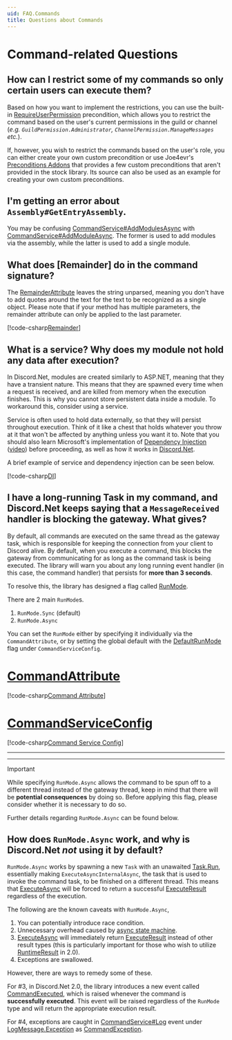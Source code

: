 ```yaml
---
uid: FAQ.Commands
title: Questions about Commands
---
```


# Command-related Questions

## How can I restrict some of my commands so only certain users can execute them?

Based on how you want to implement the restrictions, you can use the
built-in [RequireUserPermission] precondition, which allows you to
restrict the command based on the user's current permissions in the
guild or channel (*e.g. `GuildPermission.Administrator`,
`ChannelPermission.ManageMessages` etc.*).

If, however, you wish to restrict the commands based on the user's
role, you can either create your own custom precondition or use
Joe4evr's [Preconditions Addons] that provides a few custom
preconditions that aren't provided in the stock library.
Its source can also be used as an example for creating your own
custom preconditions.

[RequireUserPermission]: xref:Discord.Commands.RequireUserPermissionAttribute
[Preconditions Addons]: https://github.com/Joe4evr/Discord.Addons/tree/master/src/Discord.Addons.Preconditions

## I'm getting an error about `Assembly#GetEntryAssembly`.

You may be confusing [CommandService#AddModulesAsync] with
[CommandService#AddModuleAsync]. The former is used to add modules
via the assembly, while the latter is used to add a single module.

[CommandService#AddModulesAsync]: xref:Discord.Commands.CommandService.AddModulesAsync*
[CommandService#AddModuleAsync]: xref:Discord.Commands.CommandService.AddModuleAsync*

## What does [Remainder] do in the command signature?

The [RemainderAttribute] leaves the string unparsed, meaning you
don't have to add quotes around the text for the text to be
recognized as a single object. Please note that if your method has
multiple parameters, the remainder attribute can only be applied to
the last parameter.

[!code-csharp[Remainder](samples/Remainder.cs)]

[RemainderAttribute]: xref:Discord.Commands.RemainderAttribute

## What is a service? Why does my module not hold any data after execution?

In Discord.Net, modules are created similarly to ASP.NET, meaning
that they have a transient nature. This means that they are spawned
every time when a request is received, and are killed from memory
when the execution finishes. This is why you cannot store persistent
data inside a module. To workaround this, consider using a service.

Service is often used to hold data externally, so that they will
persist throughout execution. Think of it like a chest that holds
whatever you throw at it that won't be affected by anything unless
you want it to. Note that you should also learn Microsoft's
implementation of [Dependency Injection] \([video]) before proceeding, as well
as how it works in [Discord.Net](xref:Guides.Commands.Intro#usage-in-modules).

A brief example of service and dependency injection can be seen below.

[!code-csharp[DI](samples/DI.cs)]

[Dependency Injection]: https://docs.microsoft.com/en-us/aspnet/core/fundamentals/dependency-injection
[video]: https://www.youtube.com/watch?v=QtDTfn8YxXg

## I have a long-running Task in my command, and Discord.Net keeps saying that a `MessageReceived` handler is blocking the gateway. What gives?

By default, all commands are executed on the same thread as the
gateway task, which is responsible for keeping the connection from
your client to Discord alive. By default, when you execute a command,
this blocks the gateway from communicating for as long as the command
task is being executed. The library will warn you about any long
running event handler (in this case, the command handler) that
persists for **more than 3 seconds**.

To resolve this, the library has designed a flag called [RunMode].

There are 2 main `RunMode`s.

1. `RunMode.Sync` (default)
2. `RunMode.Async`

You can set the `RunMode` either by specifying it individually via
the `CommandAttribute`, or by setting the global default with
the [DefaultRunMode] flag under `CommandServiceConfig`.

# [CommandAttribute](#tab/cmdattrib)

[!code-csharp[Command Attribute](samples/runmode-cmdattrib.cs)]

# [CommandServiceConfig](#tab/cmdconfig)

[!code-csharp[Command Service Config](samples/runmode-cmdconfig.cs)]

***

***

> [!IMPORTANT]
> While specifying `RunMode.Async` allows the command to be spun off
> to a different thread instead of the gateway thread,
> keep in mind that there will be **potential consequences**
> by doing so. Before applying this flag, please
> consider whether it is necessary to do so.
>
> Further details regarding `RunMode.Async` can be found below.

[RunMode]: xref:Discord.Commands.RunMode
[CommandAttribute]: xref:Discord.Commands.CommandAttribute
[DefaultRunMode]: xref:Discord.Commands.CommandServiceConfig.DefaultRunMode

## How does `RunMode.Async` work, and why is Discord.Net *not* using it by default?

`RunMode.Async` works by spawning a new `Task` with an unawaited
[Task.Run], essentially making `ExecuteAsyncInternalAsync`, the task
that is used to invoke the command task, to be finished on a
different thread. This means that [ExecuteAsync] will be forced to
return a successful [ExecuteResult] regardless of the execution.

The following are the known caveats with `RunMode.Async`,

1. You can potentially introduce race condition.
2. Unnecessary overhead caused by [async state machine].
3. [ExecuteAsync] will immediately return [ExecuteResult] instead of
 other result types (this is particularly important for those who wish
 to utilize [RuntimeResult] in 2.0).
4. Exceptions are swallowed.

However, there are ways to remedy some of these.

For #3, in Discord.Net 2.0, the library introduces a new event called
[CommandExecuted], which is raised whenever the command is
**successfully executed**. This event will be raised regardless of
the `RunMode` type and will return the appropriate execution result.

For #4, exceptions are caught in [CommandService#Log] event under
[LogMessage.Exception] as [CommandException].

[Task.Run]: https://docs.microsoft.com/en-us/dotnet/api/system.threading.tasks.task.run
[async state machine]: https://www.red-gate.com/simple-talk/dotnet/net-tools/c-async-what-is-it-and-how-does-it-work/
[ExecuteAsync]: xref:Discord.Commands.CommandService.ExecuteAsync*
[ExecuteResult]: xref:Discord.Commands.ExecuteResult
[RuntimeResult]: xref:Discord.Commands.RuntimeResult
[CommandExecuted]: xref:Discord.Commands.CommandService.CommandExecuted
[CommandService#Log]: xref:Discord.Commands.CommandService.Log
[LogMessage.Exception]: xref:Discord.LogMessage.Exception*
[CommandException]: xref:Discord.Commands.CommandException
